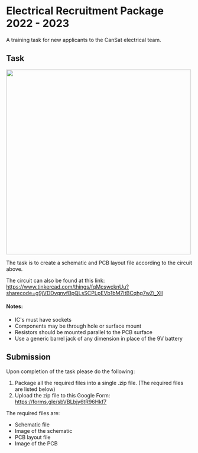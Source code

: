 # Electrical Recruitment Package 2022 - 2023

A training task for new applicants to the CanSat electrical team.

## Task
<img src="https://github.com/ryerson-cansat/CanSat_2022-2023_Training_Tasks/blob/main/Electrical%20Training%20Task/Images/555%20Timer%20Circuit.jpg" width="500">  

The task is to create a schematic and PCB layout file according to the circuit above.

The circuit can also be found at this link: https://www.tinkercad.com/things/fqMcswcknUu?sharecode=g9jVDDvqnvfBpQLsSCPLpEVb1bM7ItBCqhg7wZi_XlI  

#### Notes:
- IC's must have sockets
- Components may be through hole or surface mount
- Resistors should be mounted parallel to the PCB surface
- Use a generic barrel jack of any dimension in place of the 9V battery

## Submission

Upon completion of the task please do the following:
1. Package all the required files into a single .zip file. (The required files are listed below)
2. Upload the zip file to this Google Form: https://forms.gle/sbVBLbjy6tR96Hkf7

The required files are:
- Schematic file
- Image of the schematic
- PCB layout file
- Image of the PCB